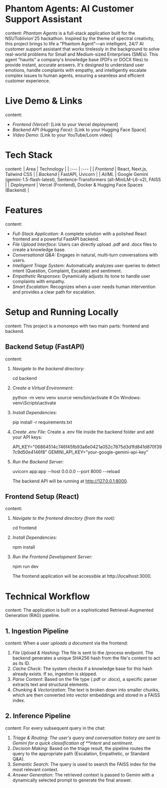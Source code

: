 # Phantom Agents: AI Customer Support Assistant

content: _Phantom Agents_ is a full-stack application built for the NSUToblivion'25 hackathon. Inspired by the theme of spectral creativity, this project brings to life a "Phantom Agent"—an intelligent, 24/7 AI customer support assistant that works tirelessly in the background to solve real-world problems for Small and Medium-sized Enterprises (SMEs). This agent "haunts" a company's knowledge base (PDFs or DOCX files) to provide instant, accurate answers. It's designed to understand user emotions, handle complaints with empathy, and intelligently escalate complex issues to human agents, ensuring a seamless and efficient customer experience.

# Live Demo & Links

content:

- _Frontend (Vercel):_ [Link to your Vercel deployment]
- _Backend API (Hugging Face):_ [Link to your Hugging Face Space]
- _Video Demo:_ [Link to your YouTube/Loom video]

# Tech Stack

content:
| Area | Technology |
| :--- | :--- |
| _Frontend_ | React, Next.js, Tailwind CSS |
| _Backend_ | FastAPI, Uvicorn |
| _AI/ML_ | Google Gemini (gemini-1.5-flash-latest), Sentence-Transformers (all-MiniLM-L6-v2), FAISS |
| _Deployment_ | Vercel (Frontend), Docker & Hugging Face Spaces (Backend) |

# Features

content:

- _Full-Stack Application:_ A complete solution with a polished React frontend and a powerful FastAPI backend.
- _File Upload Interface:_ Users can directly upload .pdf and .docx files to create a knowledge base.
- _Conversational Q\&A:_ Engages in natural, multi-turn conversations with users.
- _Intelligent Triage System:_ Automatically analyzes user queries to detect intent (Question, Complaint, Escalate) and sentiment.
- _Empathetic Responses:_ Dynamically adjusts its tone to handle user complaints with empathy.
- _Smart Escalation:_ Recognizes when a user needs human intervention and provides a clear path for escalation.

# Setup and Running Locally

content: This project is a monorepo with two main parts: frontend and backend.

## Backend Setup (FastAPI)

content:

1.  _Navigate to the backend directory:_

    cd backend

2.  _Create a Virtual Environment:_

    python -m venv venv
    source venv/bin/activate # On Windows: venv\Scripts\activate

3.  _Install Dependencies:_

    pip install -r requirements.txt

4.  _Create .env File:_ Create a .env file inside the backend folder and add your API keys:

    API_KEY="06864514c746f45fb93a6e0421a052c7875d3d1fd841d870f397c9d50e4146f8"
    GEMINI_API_KEY="your-google-gemini-api-key"

5.  _Run the Backend Server:_

    uvicorn app:app --host 0.0.0.0 --port 8000 --reload

    The backend API will be running at http://127.0.0.1:8000.

## Frontend Setup (React)

content:

1.  _Navigate to the frontend directory (from the root):_

    cd frontend

2.  _Install Dependencies:_

    npm install

3.  _Run the Frontend Development Server:_

    npm run dev

    The frontend application will be accessible at http://localhost:3000.

# Technical Workflow

content: The application is built on a sophisticated Retrieval-Augmented Generation (RAG) pipeline.

## 1\. Ingestion Pipeline

content: When a user _uploads a document_ via the frontend:

1.  _File Upload & Hashing_: The file is sent to the /process endpoint. The backend generates a unique SHA256 hash from the file's content to act as its ID.
2.  _Cache Check_: The system checks if a knowledge base for this hash already exists. If so, ingestion is skipped.
3.  _Parse Content_: Based on the file type (.pdf or .docx), a specific parser extracts text and structural elements.
4.  _Chunking & Vectorization_: The text is broken down into smaller chunks, which are then converted into vector embeddings and stored in a FAISS index.

## 2\. Inference Pipeline

content: For every subsequent query in the chat:

1.  _Triage & Routing: The user's query and conversation history are sent to Gemini for a quick classification of \*\*intent_ and _sentiment_.
2.  _Decision Making_: Based on the triage result, the pipeline routes the query to the appropriate path (Escalation, Empathetic, or Standard Q\&A).
3.  _Semantic Search_: The query is used to search the FAISS index for the most relevant context.
4.  _Answer Generation_: The retrieved context is passed to Gemini with a dynamically selected prompt to generate the final answer.
